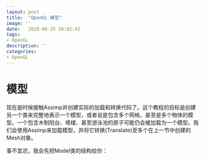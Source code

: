 ```yaml
---
layout: post
title:  "OpenGL 模型"
image: ''
date:   2020-08-25 10:02:43
tags:
- OpenGL
description: ''
categories: 
- OpenGL
---
```

# 模型

现在是时候接触Assimp并创建实际的加载和转换代码了。这个教程的目标是创建另一个类来完整地表示一个模型，或者说是包含多个网格，甚至是多个物体的模型。一个包含木制阳台、塔楼、甚至游泳池的房子可能仍会被加载为一个模型。我们会使用Assimp来加载模型，并将它转换(Translate)至多个在上一节中创建的Mesh对象。

事不宜迟，我会先把Model类的结构给你：